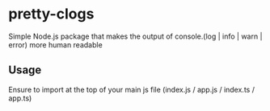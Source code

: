 # pretty-clogs

Simple Node.js package that makes the output of console.(log | info | warn | error) more human readable

## Usage

Ensure to import at the top of your main js file (index.js / app.js / index.ts / app.ts)
